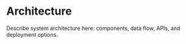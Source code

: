# Architecture

Describe system architecture here: components, data flow, APIs, and deployment options.
